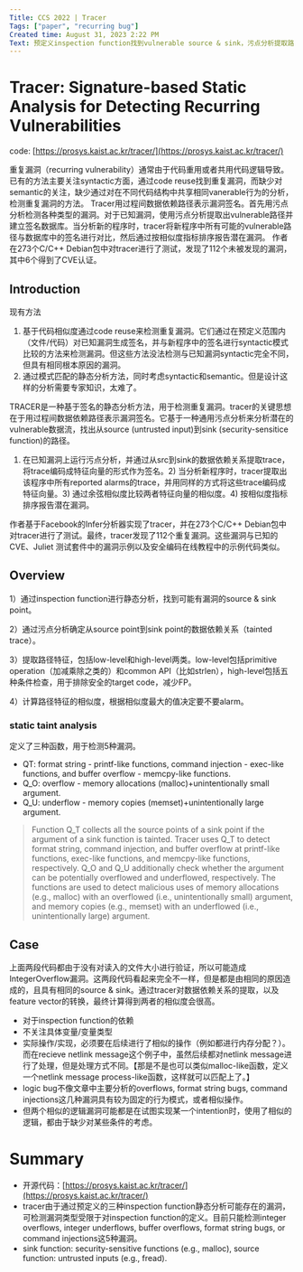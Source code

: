 ```yaml
---
Title: CCS 2022 | Tracer
Tags: ["paper", "recurring bug"]
Created time: August 31, 2023 2:22 PM
Text: 预定义inspection function找到vulnerable source & sink，污点分析提取路径生成signature，比较待测路径和已知漏洞路径的signature。
---
```

# Tracer: Signature-based Static Analysis for Detecting Recurring Vulnerabilities

code: [https://prosys.kaist.ac.kr/tracer/](https://prosys.kaist.ac.kr/tracer/)

重复漏洞（recurring vulnerability）通常由于代码重用或者共用代码逻辑导致。已有的方法主要关注syntactic方面，通过code reuse找到重复漏洞，而缺少对semantic的关注，缺少通过对在不同代码结构中共享相同vanerable行为的分析，检测重复漏洞的方法。
Tracer用过程间数据依赖路径表示漏洞签名。首先用污点分析检测各种类型的漏洞。对于已知漏洞，使用污点分析提取出vulnerable路径并建立签名数据库。当分析新的程序时，tracer将新程序中所有可能的vulnerable路径与数据库中的签名进行对比，然后通过按相似度指标排序报告潜在漏洞。
作者在273个C/C++ Debian包中对tracer进行了测试，发现了112个未被发现的漏洞，其中6个得到了CVE认证。

## Introduction

现有方法
1) 基于代码相似度通过code reuse来检测重复漏洞。它们通过在预定义范围内（文件/代码）对已知漏洞生成签名，并与新程序中的签名进行syntactic模式比较的方法来检测漏洞。但这些方法没法检测与已知漏洞syntactic完全不同，但具有相同根本原因的漏洞。
2) 通过模式匹配的静态分析方法，同时考虑syntactic和semantic。但是设计这样的分析需要专家知识，太难了。

TRACER是一种基于签名的静态分析方法，用于检测重复漏洞。tracer的关键思想在于用过程间数据依赖路径表示漏洞签名。它基于一种通用污点分析来分析潜在的vulnerable数据流，找出从source (untrusted input)到sink (security-sensitice function)的路径。
1) 在已知漏洞上运行污点分析，并通过从src到sink的数据依赖关系提取trace，将trace编码成特征向量的形式作为签名。2) 当分析新程序时，tracer提取出该程序中所有reported alarms的trace，并用同样的方式将这些trace编码成特征向量。3) 通过余弦相似度比较两者特征向量的相似度。4) 按相似度指标排序报告潜在漏洞。

作者基于Facebook的Infer分析器实现了tracer，并在273个C/C++ Debian包中对tracer进行了测试。最终，tracer发现了112个重复漏洞。这些漏洞与已知的 CVE、Juliet 测试套件中的漏洞示例以及安全编码在线教程中的示例代码类似。

## Overview

1）通过inspection function进行静态分析，找到可能有漏洞的source & sink point。

2）通过污点分析确定从source point到sink point的数据依赖关系（tainted trace）。

3）提取路径特征，包括low-level和high-level两类。low-level包括primitive operation（加减乘除之类的）和common API（比如strlen），high-level包括五种条件检查，用于排除安全的target code，减少FP。

4）计算路径特征的相似度，根据相似度最大的值决定要不要alarm。

### static taint analysis

定义了三种函数，用于检测5种漏洞。

- QT: format string - printf-like functions, command injection - exec-like functions, and buffer overflow - memcpy-like functions.
- Q_O: overflow - memory allocations (malloc)+unintentionally small argument.
- Q_U: underflow - memory copies (memset)+unintentionally large argument.

> Function Q_T collects all the source points of a sink point if the argument of a sink function is tainted. Tracer uses Q_T to detect format string, command injection, and buffer overflow at printf-like functions, exec-like functions, and memcpy-like functions, respectively. 
Q_O and Q_U additionally check whether the argument can be potentially overflowed and underflowed, respectively. The functions are used to detect malicious uses of memory allocations (e.g., malloc) with an overflowed (i.e., unintentionally small) argument, and memory copies (e.g., memset) with an underflowed (i.e., unintentionally large) argument.
> 

## Case

上面两段代码都由于没有对读入的文件大小进行验证，所以可能造成IntegerOverflow漏洞。这两段代码看起来完全不一样，但是都是由相同的原因造成的，且具有相同的source & sink。通过tracer对数据依赖关系的提取，以及feature vector的转换，最终计算得到两者的相似度会很高。

- 对于inspection function的依赖
- 不关注具体变量/变量类型
- 实际操作/实现，必须要在后续进行了相似的操作（例如都进行内存分配？）。而在recieve netlink message这个例子中，虽然后续都对netlink message进行了处理，但是处理方式不同。【那是不是也可以类似malloc-like函数，定义一个netlink message process-like函数，这样就可以匹配上了。】
- logic bug不像文章中主要分析的overflows, format string bugs, command injections这几种漏洞具有较为固定的行为模式，或者相似操作。
- 但两个相似的逻辑漏洞可能都是在试图实现某一个intention时，使用了相似的逻辑，都由于缺少对某些条件的考虑。

# Summary

- 开源代码：[https://prosys.kaist.ac.kr/tracer/](https://prosys.kaist.ac.kr/tracer/)
- tracer由于通过预定义的三种inspection function静态分析可能存在的漏洞，可检测漏洞类型受限于对inspection function的定义。目前只能检测integer overflows, integer underflows, buffer overflows, format string bugs, or command injections这5种漏洞。
- sink function: security-sensitive functions (e.g., malloc), source function: untrusted inputs (e.g., fread).
